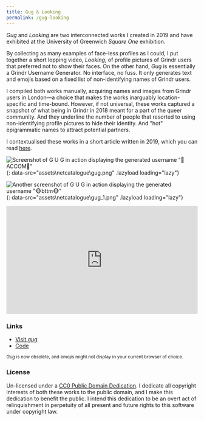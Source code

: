 ```yaml
---
title: Gug & Looking
permalink: /gug-looking
---
```

_Gug_ and _Looking_ are two interconnected works I created in 2019 and have exhibited at the University of Greenwich _Square One_ exhibition. 

By collecting as many examples of face-less profiles as I could, I put together a short lopping video, _Looking_, of profile pictures of Grindr users that preferred not to show their faces. On the other hand, _Gug_ is essentially a Grindr Username Generator. No interface, no fuss. It only generates text and emojis based on a fixed list of non-identifying names of Grindr users. 

I compiled both works manually, acquiring names and images from Grindr users in London—a choice that makes the works inarguably location-specific and time-bound. However, if not universal, these works captured a snapshot of what being in Grindr in 2018 meant for a part of the queer community. And they underline the number of people that resorted to using non-identifying profile pictures to hide their identity. And "hot" epigrammatic names to attract potential partners.

I contextualised these works in a short article written in 2019, which you can read [here](https://francescoimola.medium.com/we-all-want-to-be-loved-bdc88bc85d9e?sk=cde14283436d58dd984b10c41c8a5353).

![Screenshot of G U G in action displaying the generated username "🥰ACCOM🥰"](){: data-src="assets\netcatalogue\gug.png" .lazyload loading="lazy"}

![Another screenshot of G U G in action displaying the generated username "🐵bttm🐵"](){: data-src="assets\netcatalogue\gug_1.png" .lazyload loading="lazy"}

<div style="padding:56.25% 0 0 0;position:relative;"><iframe src="https://player.vimeo.com/video/341989579?loop=1&color=1ea3e6&byline=0&portrait=0" style="position:absolute;top:0;left:0;width:100%;height:100%;" frameborder="0" allow="autoplay; fullscreen; picture-in-picture" allowfullscreen></iframe></div><script src="https://player.vimeo.com/api/player.js"></script>

### Links

* [Visit _gug_](https://francescoimola.github.io/gug/)
* [Code](https://github.com/francescoimola/gug)

<small>_Gug_ is now obsolete, and emojis might not display in your current browser of choice.</small>

### License

Un-licensed under a [CC0 Public Domain Dedication](https://creativecommons.org/publicdomain/zero/1.0/). I dedicate all copyright interests of both these works to the public domain, and I make this dedication to benefit the public. I intend this dedication to be an overt act of relinquishment in perpetuity of all present and future rights to this software under copyright law.